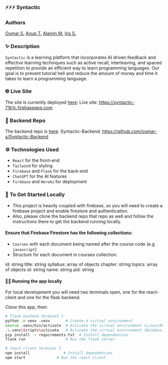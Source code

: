 ### ⚡️⚡️⚡️ Syntactic 

### Authors
[Oumar S.](https://github.com/oumar-s)
[Anup T.](https://github.com/devanup) 
[Alamin M.](https://github.com/Alaminium)
[Iris S.](https://github.com/irisshakya)

### ✨ Description 
`Syntactic` is a learning platform that incorporates AI driven feedback and effective learning techniques such as active recall, interleaving, and spaced repetition to provide an efficient way to learn programming languages. Our goal is to prevent tutorial hell and reduce the amount of money and time it takes to learn a programming language. 

### 🌐 Live Site
The site is currently deployed [here](https://syntactic-71b1c.firebaseapp.com):
Live site: https://syntactic-71b1c.firebaseapp.com

### 📁 Backend Repo
The backend repo is [here](https://github.com/oumar-s/Syntactic-Backend): 
Syntactic-Backend: https://github.com/oumar-s/Syntactic-Backend

### ⚙ Technologies Used
- `React` for the front-end
- `Tailwind` for styling
- `Firebase` and `Flask` for the back-end
- `ChatGPT` for the AI features
- `Firebase` and `Heroku` for deployment

### 💨 To Get Started Locally
- This project is heavily coupled with firebase, so you will need to create a firebase project and enable firestore and authentication. 
- Also, please clone the backend repo that repo as well and follow the instructions there to get the backend running locally.

#### Ensure that Firebase Firestore has the following collections:
- `Courses` with each document being named after the course code (e.g. `javascript`)
- Structure for each document in courses collection:  

id: string
title: string
syllabus: array of objects
    chapter: string
    topics: array of objects
        id: string
        name: string
        pid: string
    

#### 🏃‍♀️ Running the app locally

For local development you will need two terminals open, one for the react-client and one for the flask backend.

_Clone_ this app, then:

```bash
# flask-backend terminal 1
python -m venv .venv       # Create a virtual environment
source .venv/bin/activate  # Activate the virtual environment (Linux/Mac)
.\.venv\Scripts\activate   # Activate the virtual environment (Windows)
pip install -r requirements.txt  # Install dependencies
flask run                  # Run the flask server
```

```bash
# react-client terminal 2
npm install               # Install dependencies
npm start              # Run the react client
```

    